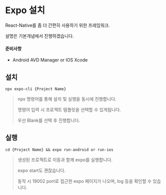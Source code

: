 # Expo 설치

React-Native를 좀 더 간편히 사용하기 위한 프레임워크.

설명은 기본개념에서 진행하겠습니다.



#### 준비사항

- Android AVD Manager or IOS Xcode

  

## 설치

```
npx expo-cli {Project Name}
```

> npx 명령어를 통해 설치 및 실행을 동시에 진행합니다.
>
> 명령어 입력 시 프로젝트 템플릿을 선택할 수 있게됩니다.
>
> 우선 Blank를 선택 후 진행합니다.



## 실행

```
cd {Project Name} && expo run-android or run-ios
```

> 생성된 프로젝트로 이동과 함께 expo를 실행합니다.
>
> expo start도 괜찮습니다.
>
> 동작 시 19002 port로 접근한 expo 페이지가 나오며, log 등을 확인할 수 있습니다.



